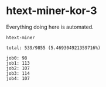 # htext-miner-kor-3

Everything doing here is automated.

```
htext-miner

total: 539/9855 (5.469304921359716%)

job0: 98
job1: 113
job2: 107
job3: 114
job4: 107
```